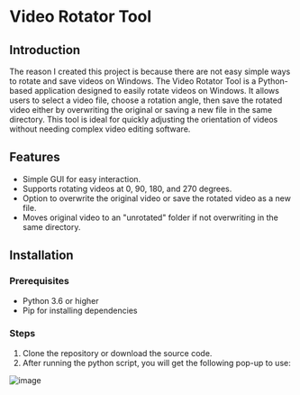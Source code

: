 # Video Rotator Tool

## Introduction
The reason I created this project is because there are not easy simple ways to rotate and save videos on Windows. The Video Rotator Tool is a Python-based application designed to easily rotate videos on Windows. It allows users to select a video file, choose a rotation angle, then save the rotated video either by overwriting the original or saving a new file in the same directory. This tool is ideal for quickly adjusting the orientation of videos without needing complex video editing software.

## Features
- Simple GUI for easy interaction.
- Supports rotating videos at 0, 90, 180, and 270 degrees.
- Option to overwrite the original video or save the rotated video as a new file.
- Moves original video to an "unrotated" folder if not overwriting in the same directory.

## Installation

### Prerequisites
- Python 3.6 or higher
- Pip for installing dependencies

### Steps
1. Clone the repository or download the source code.
2. After running the python script, you will get the following pop-up to use:

![image](https://github.com/MoFaye/video-rotator/assets/107354564/2d629e19-d48f-4244-884d-97e10d3dfd48)
